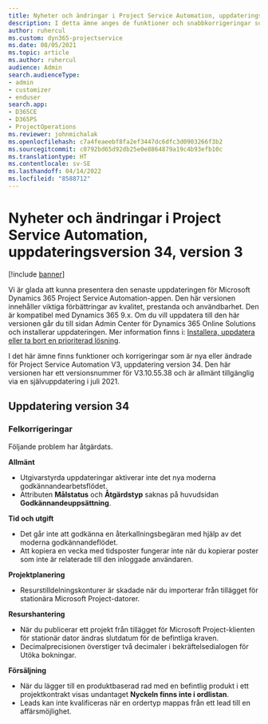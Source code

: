 ```yaml
---
title: Nyheter och ändringar i Project Service Automation, uppdateringsversion 34, version 3
description: I detta ämne anges de funktioner och snabbkorrigeringar som finns tillgängliga i Project Service Automation, uppdateringsversion 34, V3.
author: ruhercul
ms.custom: dyn365-projectservice
ms.date: 08/05/2021
ms.topic: article
ms.author: ruhercul
audience: Admin
search.audienceType:
- admin
- customizer
- enduser
search.app:
- D365CE
- D365PS
- ProjectOperations
ms.reviewer: johnmichalak
ms.openlocfilehash: c7a4feaeebf8fa2ef3447dc6dfc3d0903266f3b2
ms.sourcegitcommit: c0792bd65d92db25e0e8864879a19c4b93efb10c
ms.translationtype: HT
ms.contentlocale: sv-SE
ms.lasthandoff: 04/14/2022
ms.locfileid: "8588712"
---
```

# <a name="whats-new-or-changed-in-project-service-automation-update-release-34-v3"></a>Nyheter och ändringar i Project Service Automation, uppdateringsversion 34, version 3

[!include [banner](../includes/psa-now-project-operations.md)]

Vi är glada att kunna presentera den senaste uppdateringen för Microsoft Dynamics 365 Project Service Automation-appen. Den här versionen innehåller viktiga förbättringar av kvalitet, prestanda och användbarhet. Den är kompatibel med Dynamics 365 9.x. Om du vill uppdatera till den här versionen går du till sidan Admin Center för Dynamics 365 Online Solutions och installerar uppdateringen. Mer information finns i: [Installera, uppdatera eller ta bort en prioriterad lösning](/power-platform/admin/install-remove-preferred-solution).

I det här ämne finns funktioner och korrigeringar som är nya eller ändrade för Project Service Automation V3, uppdatering version 34. Den här versionen har ett versionsnummer för V3.10.55.38 och är allmänt tillgänglig via en självuppdatering i juli 2021.

## <a name="update-release-34"></a>Uppdatering version 34

### <a name="bug-fixes"></a>Felkorrigeringar
Följande problem har åtgärdats.

**Allmänt**

- Utgivarstyrda uppdateringar aktiverar inte det nya moderna godkännandearbetsflödet.
- Attributen **Målstatus** och **Åtgärdstyp** saknas på huvudsidan **Godkännandeuppsättning**.

**Tid och utgift**

- Det går inte att godkänna en återkallningsbegäran med hjälp av det moderna godkännandeflödet.
- Att kopiera en vecka med tidsposter fungerar inte när du kopierar poster som inte är relaterade till den inloggade användaren.

**Projektplanering**

- Resurstilldelningskonturer är skadade när du importerar från tillägget för stationära Microsoft Project-datorer.

**Resurshantering**

- När du publicerar ett projekt från tillägget för Microsoft Project-klienten för stationär dator ändras slutdatum för de befintliga kraven.
- Decimalprecisionen överstiger två decimaler i bekräftelsedialogen för Utöka bokningar.

**Försäljning**

- När du lägger till en produktbaserad rad med en befintlig produkt i ett projektkontrakt visas undantaget **Nyckeln finns inte i ordlistan**.
- Leads kan inte kvalificeras när en ordertyp mappas från ett lead till en affärsmöjlighet.
